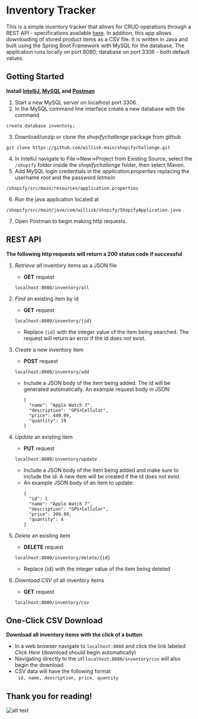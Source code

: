 # Inventory Tracker

This is a simple inventory tracker that allows for CRUD operations through a REST API - specifications available [here](https://docs.google.com/document/d/1oO6BjQaskAn294iZ34094TIVOb5-kR7jgIcRNnLzFe8/edit?usp=sharing). In addition, this app allows downloading of stored product items as a CSV file. It is written in Java and built using the Spring Boot Framework with MySQL for the database. The application runs locally on port 8080; database on port 3306 - both default values. 

## Getting Started
**Install [IntelliJ](https://www.jetbrains.com/idea/download/?fromIDE=#section=windows), [MySQL](https://dev.mysql.com/downloads/mysql/) and [Postman](https://www.postman.com/downloads/)**
   1. Start a new MySQL server on localhost port 3306.
   2. In the MySQL command line interface create a new database with the command 
   ```
   create database inventory;
   ```
   3. Download/unzip or clone the *shopifychallenge* package from github 
   ```
   git clone https://github.com/willisk-main/shopifychallenge.git
   ```
   4. In IntelliJ navigate to File->New->Project from Existing Source, select the `/shopify` folder inside the *shopifychallenge* folder, then select Maven. 
   5. Add MySQL login credentials in the *application.properties* replacing the username *root* and the password *letmein*
   ```
   /shopify/src/main/resources/application.properties
   ```
   6. Run the java application located at 
   ```
   /shopify/src/main/java/com/willisk/shopify/ShopifyApplication.java
   ```
   7. Open Postman to begin making http requests.  

## REST API
**The following http requests will return a 200 status code if successful**

1. *Retrieve all* inventory items as a JSON file
    - **GET** request
    ```
    localhost:8080/inventory/all
    ```


2. *Find* an existing item by id
    - **GET** request
    ```
    localhost:8080/inventory/{id}
    ```
    - Replace `{id}` with the integer value of the item being searched. The request will return an error if the id does not exist.


4. *Create* a new inventory item 
    - **POST** request 
    ```
    localhost:8080/inventory/add
    ```
    - Include a JSON body of the item being added. The id will be generated automatically. An example request body in JSON:
      ```
      {
        "name": "Apple Watch 7",
        "description": "GPS+Cellular",
        "price": 449.99,
        "quantity": 19
      }
      ```

3. *Update* an existing item 
    - **PUT** request
    ```
    localhost:8080/inventory/update
    ```
    - Include a JSON body of the item being added and make sure to include the id. A new item will be created if the id does not exist.
    - An example JSON body of an item to update:
      ```
      {
        "id": 1
        "name": "Apple Watch 7",
        "description": "GPS+Cellular",
        "price": 399.99,
        "quantity": 4
      }    
      ```
4. *Delete* an existing item 
    - **DELETE** request 
    ```
    localhost:8080/inventory/delete/{id}
    ```
    - Replace {id} with the integer value of the item being deleted

5. *Download CSV* of all inventory items
    - **GET** request
    ```
    localhost:8080/inventory/csv
    ```

## One-Click CSV Download
**Download all inventory items with the click of a button**

- In a web browser navigate to `localhost:8080` and click the link labeled *Click Here* (download should begin automatically)
- Navigating directly to the url `localhost:8080/inventory/csv` will also begin the download
- CSV data will have the following format
      <br/>&nbsp; ```id, name, description, price, quantity```
      
## Thank you for reading!
![alt text](https://cdn.shopify.com/s/files/1/0611/1605/5788/t/2/assets/shopify-internships-logo.svg?v=5409994561124683960 "Shopify Internships")
